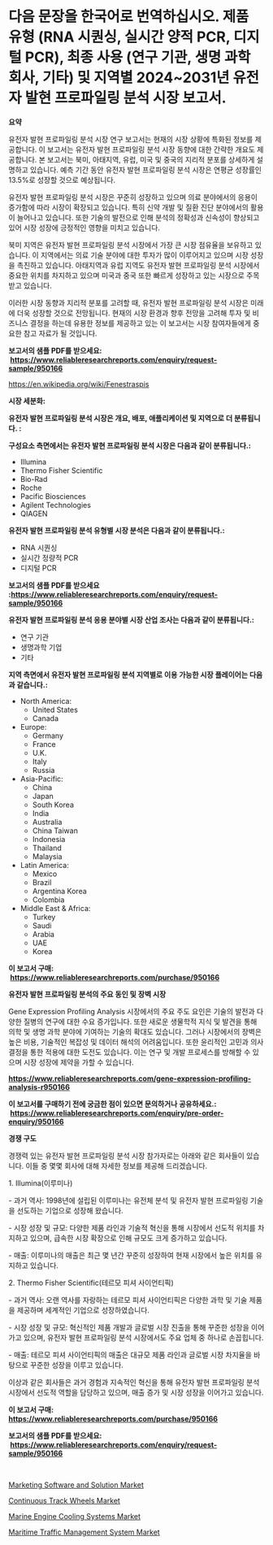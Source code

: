 <p><h1>다음 문장을 한국어로 번역하십시오. 제품 유형 (RNA 시퀀싱, 실시간 양적 PCR, 디지털 PCR), 최종 사용 (연구 기관, 생명 과학 회사, 기타) 및 지역별 2024~2031년 유전자 발현 프로파일링 분석 시장 보고서.</h1></p><p><strong>요약</strong></p>
<p><p>유전자 발현 프로파일링 분석 시장 연구 보고서는 현재의 시장 상황에 특화된 정보를 제공합니다. 이 보고서는 유전자 발현 프로파일링 분석 시장 동향에 대한 간략한 개요도 제공합니다. 본 보고서는 북미, 아태지역, 유럽, 미국 및 중국의 지리적 분포를 상세하게 설명하고 있습니다. 예측 기간 동안 유전자 발현 프로파일링 분석 시장은 연평균 성장률인 13.5%로 성장할 것으로 예상됩니다.</p><p>유전자 발현 프로파일링 분석 시장은 꾸준히 성장하고 있으며 의료 분야에서의 응용이 증가함에 따라 시장이 확장되고 있습니다. 특히 신약 개발 및 질환 진단 분야에서의 활용이 늘어나고 있습니다. 또한 기술의 발전으로 인해 분석의 정확성과 신속성이 향상되고 있어 시장 성장에 긍정적인 영향을 미치고 있습니다.</p><p>북미 지역은 유전자 발현 프로파일링 분석 시장에서 가장 큰 시장 점유율을 보유하고 있습니다. 이 지역에서는 의료 기술 분야에 대한 투자가 많이 이루어지고 있으며 시장 성장을 촉진하고 있습니다. 아태지역과 유럽 지역도 유전자 발현 프로파일링 분석 시장에서 중요한 위치를 차지하고 있으며 미국과 중국 또한 빠르게 성장하고 있는 시장으로 주목받고 있습니다.</p><p>이러한 시장 동향과 지리적 분포를 고려할 때, 유전자 발현 프로파일링 분석 시장은 미래에 더욱 성장할 것으로 전망됩니다. 현재의 시장 환경과 향후 전망을 고려해 투자 및 비즈니스 결정을 하는데 유용한 정보를 제공하고 있는 이 보고서는 시장 참여자들에게 중요한 참고 자료가 될 것입니다.</p></p>
<p><strong>보고서의 샘플 PDF를 받으세요: &nbsp;<a href="https://www.reliableresearchreports.com/enquiry/request-sample/950166">https://www.reliableresearchreports.com/enquiry/request-sample/950166</a></strong></p>
<p><a href="https://en.wikipedia.org/wiki/Fenestraspis">https://en.wikipedia.org/wiki/Fenestraspis</a></p>
<p><strong>시장 세분화:</strong></p>
<p><strong> 유전자 발현 프로파일링 분석 시장은 개요, 배포, 애플리케이션 및 지역으로 더 분류됩니다. :</strong></p>
<p><strong>구성요소 측면에서는 유전자 발현 프로파일링 분석 시장은 다음과 같이 분류됩니다.:</strong></p>
<p><ul><li>Illumina</li><li>Thermo Fisher Scientific</li><li>Bio-Rad</li><li>Roche</li><li>Pacific Biosciences</li><li>Agilent Technologies</li><li>QIAGEN</li></ul></p>
<p><strong> 유전자 발현 프로파일링 분석 유형별 시장 분석은 다음과 같이 분류됩니다.:</strong></p>
<p><ul><li>RNA 시퀀싱</li><li>실시간 정량적 PCR</li><li>디지털 PCR</li></ul></p>
<p><strong>보고서의 샘플 PDF를 받으세요 :<a href="https://www.reliableresearchreports.com/enquiry/request-sample/950166">https://www.reliableresearchreports.com/enquiry/request-sample/950166</a></strong></p>
<p><strong> 유전자 발현 프로파일링 분석 응용 분야별 시장 산업 조사는 다음과 같이 분류됩니다.:</strong></p>
<p><ul><li>연구 기관</li><li>생명과학 기업</li><li>기타</li></ul></p>
<p><strong>지역 측면에서 유전자 발현 프로파일링 분석 지역별로 이용 가능한 시장 플레이어는 다음과 같습니다.:</strong></p>
<p><ul>
    <li>
        North America:
        <ul>
            <li>United States</li>
            <li>Canada</li>
        </ul>
    </li>
    <li>
        Europe:
        <ul>
            <li>Germany</li>
            <li>France</li>
            <li>U.K.</li>
            <li>Italy</li>
            <li>Russia</li>
        </ul>
    </li>
    <li>
        Asia-Pacific:
        <ul>
            <li>China</li>
            <li>Japan</li>
            <li>South Korea</li>
            <li>India</li>
            <li>Australia</li>
            <li>China Taiwan</li>
            <li>Indonesia</li>
            <li>Thailand</li>
            <li>Malaysia</li>
        </ul>
    </li>
    <li>
        Latin America:
        <ul>
            <li>Mexico</li>
            <li>Brazil</li>
            <li>Argentina Korea</li>
            <li>Colombia</li>
        </ul>
    </li>
    <li>
        Middle East & Africa:
        <ul>
            <li>Turkey</li>
            <li>Saudi</li>
            <li>Arabia</li>
            <li>UAE</li>
            <li>Korea</li>
        </ul>
    </li>
    </ul></p>
<p><strong>이 보고서 구매: &nbsp;<a href="https://www.reliableresearchreports.com/purchase/950166">https://www.reliableresearchreports.com/purchase/950166</a></strong></p>
<p><strong>유전자 발현 프로파일링 분석의 주요 동인 및 장벽 시장</strong></p>
<p><p>Gene Expression Profiling Analysis 시장에서의 주요 주도 요인은 기술의 발전과 다양한 질병의 연구에 대한 수요 증가입니다. 또한 새로운 생물학적 지식 및 발견을 통해 의학 및 생명 과학 분야에 기여하는 기술의 확대도 있습니다. 그러나 시장에서의 장벽은 높은 비용, 기술적인 복잡성 및 데이터 해석의 어려움입니다. 또한 윤리적인 고민과 의사결정을 통한 적용에 대한 도전도 있습니다. 이는 연구 및 개발 프로세스를 방해할 수 있으며 시장 성장에 제약을 가할 수 있습니다.</p></p>
<p><strong><a href="https://www.reliableresearchreports.com/gene-expression-profiling-analysis-r950166">https://www.reliableresearchreports.com/gene-expression-profiling-analysis-r950166</a></strong></p>
<p><strong>이 보고서를 구매하기 전에 궁금한 점이 있으면 문의하거나 공유하세요.: &nbsp;<a href="https://www.reliableresearchreports.com/enquiry/pre-order-enquiry/950166">https://www.reliableresearchreports.com/enquiry/pre-order-enquiry/950166</a></strong></p>
<p><strong>경쟁 구도</strong></p>
<p><p>경쟁력 있는 유전자 발현 프로파일링 분석 시장 참가자로는 아래와 같은 회사들이 있습니다. 이들 중 몇몇 회사에 대해 자세한 정보를 제공해 드리겠습니다.</p><p>1. Illumina(이루미나)</p><p>- 과거 역사: 1998년에 설립된 이루미나는 유전체 분석 및 유전자 발현 프로파일링 기술을 선도하는 기업으로 성장해 왔습니다.</p><p>- 시장 성장 및 규모: 다양한 제품 라인과 기술적 혁신을 통해 시장에서 선도적 위치를 차지하고 있으며, 급속한 시장 확장으로 인해 규모도 크게 증가하고 있습니다.</p><p>- 매출: 이루미나의 매출은 최근 몇 년간 꾸준히 성장하여 현재 시장에서 높은 위치를 유지하고 있습니다.</p><p>2. Thermo Fisher Scientific(테르모 피셔 사이언티픽)</p><p>- 과거 역사: 오랜 역사를 자랑하는 테르모 피셔 사이언티픽은 다양한 과학 및 기술 제품을 제공하며 세계적인 기업으로 성장하였습니다.</p><p>- 시장 성장 및 규모: 혁신적인 제품 개발과 글로벌 시장 진출을 통해 꾸준한 성장을 이어가고 있으며, 유전자 발현 프로파일링 분석 시장에서도 주요 업체 중 하나로 손꼽힙니다.</p><p>- 매출: 테르모 피셔 사이언티픽의 매출은 대규모 제품 라인과 글로벌 시장 차지율을 바탕으로 꾸준한 성장을 이루고 있습니다.</p><p>이상과 같은 회사들은 과거 경험과 지속적인 혁신을 통해 유전자 발현 프로파일링 분석 시장에서 선도적 역할을 담당하고 있으며, 매출 증가 및 시장 성장을 이어가고 있습니다.</p></p>
<p><strong>이 보고서 구매: &nbsp; <a href="https://www.reliableresearchreports.com/purchase/950166">https://www.reliableresearchreports.com/purchase/950166</a></strong></p>
<p><strong>보고서의 샘플 PDF를 받으세요: &nbsp;<a href="https://www.reliableresearchreports.com/enquiry/request-sample/950166">https://www.reliableresearchreports.com/enquiry/request-sample/950166</a></strong><strong></strong></p>
<p>&nbsp;</p>
<p><p><a href="https://issuu.com/reportprime-2/docs/marketing-software-and-solution-market-size-2030.p">Marketing Software and Solution Market</a></p><p><a href="https://github.com/hlspriggs/Market-Research-Report-List-1/blob/main/continuous-track-wheels-market.md">Continuous Track Wheels Market</a></p><p><a href="https://github.com/hskmn/Market-Research-Report-List-1/blob/main/marine-engine-cooling-systems-market.md">Marine Engine Cooling Systems Market</a></p><p><a href="https://issuu.com/reportprime-2/docs/maritime-traffic-management-system-market-size-203">Maritime Traffic Management System Market</a></p></p>